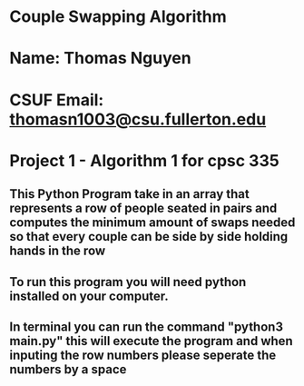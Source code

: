 # Couple Swapping Algorithm
# Name: Thomas Nguyen
# CSUF Email: thomasn1003@csu.fullerton.edu
# Project 1 - Algorithm 1 for cpsc 335    

## This Python Program take in an array that represents a row of people seated in pairs and computes the minimum amount of swaps needed so that every couple can be side by side holding hands in the row

## To run this program you will need python installed on your computer. 
## In terminal you can run the command "python3 main.py" this will execute the program and when inputing the row numbers please seperate the numbers by a space

